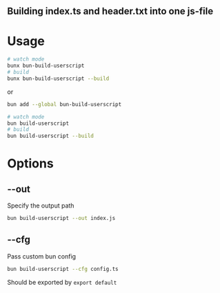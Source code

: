## Building index.ts and header.txt into one js-file

# Usage

```bash
# watch mode
bunx bun-build-userscript
# build
bunx bun-build-userscript --build
```
or
```bash
bun add --global bun-build-userscript

# watch mode
bun build-userscript
# build
bun build-userscript --build
```

# Options

## --out
Specify the output path
```bash
bun build-userscript --out index.js
```

## --cfg
Pass custom bun config
```bash
bun build-userscript --cfg config.ts
```
Should be exported by `export default`